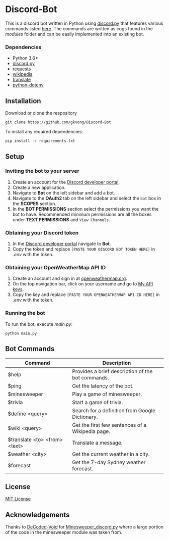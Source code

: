 # Discord-Bot
This is a discord bot written in Python using [discord.py](https://github.com/Rapptz/discord.py) that features various commands listed [here](#bot-commands). The commands are written as cogs found in the *modules* folder and can be easily implemented into an existing bot.

### Dependencies
* Python 3.6+
* [discord.py](https://github.com/Rapptz/discord.py)
* [requests](https://github.com/psf/requests)
* [wikipedia](https://github.com/goldsmith/Wikipedia)
* [translate](https://github.com/terryyin/translate-python)
* [python-dotenv](https://github.com/theskumar/python-dotenv)

## Installation
Download or clone the respository
```
git clone https://github.com/gkvong/Discord-Bot
```

To install any required dependencies:
```bash
pip install -r requirements.txt
```

## Setup
### Inviting the bot to your server
1. Create an account for the [Discord developer portal](https://discord.com/developers/applications).
2. Create a new application.
3. Navigate to **Bot** on the left sidebar and add a bot.
4. Navigate to the **OAuth2** tab on the left sidebar and select the `bot` box in the **SCOPES** section.
5. In the **BOT PERMISSIONS** section select the permissions you want the bot to have. Recommended minimum permissions are all the boxes under **TEXT PERMISSIONS** and `View Channels`.

### Obtaining your Discord token
1. In the [Discord developer portal](https://discord.com/developers/applications) navigate to **Bot**.
2. Copy the token and replace `[PASTE YOUR DISCORD BOT TOKEN HERE]` in *.env* with the token.

### Obtaining your OpenWeatherMap API ID
1. Create an account and sign in at [openweathermap.org](https://home.openweathermap.org).
2. On the top navigation bar, click on your username and go to [My API keys](https://home.openweathermap.org/api_keys).
3. Copy the key and replace `[PASTE YOUR OPENWEATHERMAP API ID HERE]` in *.env* with the token.

### Running the bot
To run the bot, execute *main.py*:
```
python main.py
```

## Bot Commands
Command       | Description
------------- | -------------
$help | Provides a brief description of the bot commands.
$ping | Get the latency of the bot.
$minesweeper | Play a game of minesweeper.
$trivia | Start a game of trivia.
$define \<query\> | Search for a definition from Google Dictionary.
$wiki \<query\> | Get the first few sentences of a Wikipedia page.
$translate \<to\> \<from\> \<text\> | Translate a message.
$weather \<city\> | Get the current weather in a city.
$forecast | Get the 7-day Sydney weather forecast.

## License
[MIT License](LICENSE)

## Acknowledgements
Thanks to [DeCoded-Void](https://github.com/DeCoded-Void) for [Minesweeper_discord.py](https://github.com/DeCoded-Void/Minesweeper_discord.py) where a large portion of the code in the minesweeper module was taken from.
